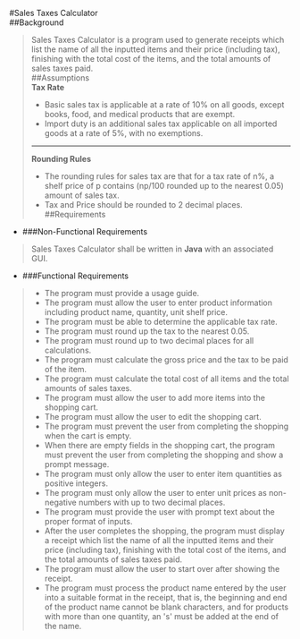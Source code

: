 #Sales Taxes Calculator  
##Background  
>Sales Taxes Calculator is a program used to generate receipts which list the name of all the inputted items and their price (including tax), finishing with the total cost of the items,
and the total amounts of sales taxes paid.  
##Assumptions  
>**Tax Rate**  
>* Basic sales tax is applicable at a rate of 10% on all goods, except books, food, and medical products that are exempt.   
>* Import duty is an additional sales tax applicable on all imported goods at a rate of 5%, with no exemptions.  
>***  
> **Rounding Rules**  
>* The rounding rules for sales tax are that for a tax rate of n%, a shelf price of p contains (np/100 rounded up to the nearest 0.05) amount of sales tax.  
>* Tax and Price should be rounded to 2 decimal places.  
##Requirements  
* ###Non-Functional Requirements  
>Sales Taxes Calculator shall be written in **Java** with an associated GUI.  
* ###Functional Requirements  
>* The program must provide a usage guide.  
>* The program must allow the user to enter product information including product name, quantity, unit shelf price.
>* The program must be able to determine the applicable tax rate.  
>* The program must round up the tax to the nearest 0.05.  
>* The program must round up to two decimal places for all calculations.  
>* The program must calculate the gross price and the tax to be paid of the item.  
>* The program must calculate the total cost of all items and the total amounts of sales taxes.
>* The program must allow the user to add more items into the shopping cart.
>* The program must allow the user to edit the shopping cart.
>* The program must prevent the user from completing the shopping when the cart is empty.
>* When there are empty fields in the shopping cart, the program must prevent the user from completing the shopping and show a prompt message.
>* The program must only allow the user to enter item quantities as positive integers.
>* The program must only allow the user to enter unit prices as non-negative numbers with up to two decimal places.  
>* The program must provide the user with prompt text about the proper format of inputs.
>* After the user completes the shopping, the program must display a receipt which list the name of all the inputted items and their price (including tax), finishing with the total cost of the items,
  and the total amounts of sales taxes paid.  
>* The program must allow the user to start over after showing the receipt.  
>* The program must process the product name entered by the user into a suitable format in the receipt, that is, the beginning and end of the product name cannot be blank characters, and for products with more than one quantity, an 's' must be added at the end of the name.

